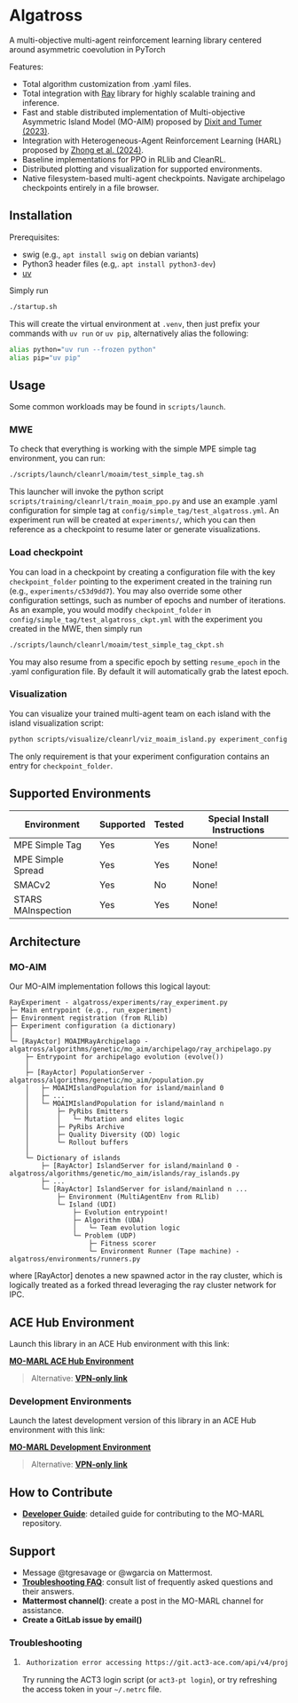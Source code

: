 # Algatross

A multi-objective multi-agent reinforcement learning library centered around asymmetric coevolution in PyTorch

Features:

* Total algorithm customization from .yaml files.
* Total integration with [Ray](https://www.ray.io/) library for highly scalable training and inference.
* Fast and stable distributed implementation of Multi-objective Asymmetric Island Model (MO-AIM) proposed by [Dixit and Tumer (2023)](https://doi.org/10.1145/3583131.3590524).
* Integration with Heterogeneous-Agent Reinforcement Learning (HARL) proposed by [Zhong et al. (2024)](http://arxiv.org/abs/2304.09870).
* Baseline implementations for PPO in RLlib and CleanRL.
* Distributed plotting and visualization for supported environments.
* Native filesystem-based multi-agent checkpoints. Navigate archipelago checkpoints entirely in a file browser.

## Installation

Prerequisites:

* swig (e.g., `apt install swig` on debian variants)
* Python3 header files (e.g,. `apt install python3-dev`)
* [uv](https://docs.astral.sh/uv/)

Simply run

```bash
./startup.sh
```

This will create the virtual environment at `.venv`, then just prefix your commands with `uv run` or `uv pip`, alternatively alias the following:

```bash
alias python="uv run --frozen python"
alias pip="uv pip"
```

## Usage

Some common workloads may be found in `scripts/launch`.

### MWE

To check that everything is working with the simple MPE simple tag environment, you can run:

```bash
./scripts/launch/cleanrl/moaim/test_simple_tag.sh
```

This launcher will invoke the python script `scripts/training/cleanrl/train_moaim_ppo.py` and use an example .yaml configuration for simple tag at `config/simple_tag/test_algatross.yml`. An experiment run will be created at `experiments/`, which you can then reference as a checkpoint to resume later or generate visualizations.

### Load checkpoint

You can load in a checkpoint by creating a configuration file with the key `checkpoint_folder` pointing to the experiment created in the training run (e.g., `experiments/c53d9dd7`). You may also override some other configuration settings, such as number of epochs and number of iterations. As an example, you would modify `checkpoint_folder` in `config/simple_tag/test_algatross_ckpt.yml` with the experiment you created in the MWE, then simply run

```bash
./scripts/launch/cleanrl/moaim/test_simple_tag_ckpt.sh
```

You may also resume from a specific epoch by setting `resume_epoch` in the .yaml configuration file. By default it will automatically grab the latest epoch.

### Visualization

You can visualize your trained multi-agent team on each island with the island visualization script:

```bash
python scripts/visualize/cleanrl/viz_moaim_island.py experiment_config [num_episodes]
```

The only requirement is that your experiment configuration contains an entry for `checkpoint_folder`.

<!-- ## Documentation

The documentation for MO-MARL is organized as follows:

- **[Quick Start Guide](docs/quick-start-guide.md)**: provides documentation of prerequisites, downloading, installing, and configuring MO-MARL.
- **[User Guide](docs/user-guide.md)**: provides a conceptual overview of MO-MARL by explaining key concepts. This doc also helps users understand the benefits, usage, and best practices for working with MO-MARL. -->

## Supported Environments

| Environment        | Supported | Tested    | Special Install Instructions |
|--------------------|-----------|-----------|------------------------------|
| MPE Simple Tag     | Yes       | Yes       | None!                        |
| MPE Simple Spread  | Yes       | Yes       | None!                        |
| SMACv2             | Yes       | No | None!                        |
| STARS MAInspection | Yes       | Yes       | None!           |

<!-- * [1] `uv sync --all-extras -->

## Architecture

### MO-AIM

Our MO-AIM implementation follows this logical layout:

<!-- markdownlint-disable MD040-->
```
RayExperiment - algatross/experiments/ray_experiment.py
├─ Main entrypoint (e.g., run_experiment)
├─ Environment registration (from RLlib)
├─ Experiment configuration (a dictionary)
│
└─ [RayActor] MOAIMRayArchipelago - algatross/algorithms/genetic/mo_aim/archipelago/ray_archipelago.py
    ├─ Entrypoint for archipelago evolution (evolve())
    │
    ├─ [RayActor] PopulationServer - algatross/algorithms/genetic/mo_aim/population.py
    │   ├─ MOAIMIslandPopulation for island/mainland 0
    │   ├─ ...
    │   └─ MOAIMIslandPopulation for island/mainland n
    │       ├─ PyRibs Emitters
    │       │   └─ Mutation and elites logic
    │       ├─ PyRibs Archive
    │       ├─ Quality Diversity (QD) logic
    │       └─ Rollout buffers
    │
    └─ Dictionary of islands
        ├─ [RayActor] IslandServer for island/mainland 0 - algatross/algorithms/genetic/mo_aim/islands/ray_islands.py
        ├─ ...
        └─ [RayActor] IslandServer for island/mainland n ...
            ├─ Environment (MultiAgentEnv from RLlib)
            └─ Island (UDI)
                ├─ Evolution entrypoint!
                ├─ Algorithm (UDA)
                │   └─ Team evolution logic
                └─ Problem (UDP)
                    ├─ Fitness scorer
                    └─ Environment Runner (Tape machine) - algatross/environments/runners.py

```
<!-- markdownlint-enable MD040-->

where [RayActor] denotes a new spawned actor in the ray cluster, which is logically treated as a forked thread leveraging the ray cluster network for IPC.

## ACE Hub Environment

Launch this library in an ACE Hub environment with this link:

**[MO-MARL ACE Hub Environment][ace-hub-url]**

> Alternative: **[VPN-only link][ace-hub-url-vpn]**

### Development Environments

Launch the latest development version of this library in an ACE Hub environment with this link:

**[MO-MARL Development Environment][ace-hub-url-dev]**

> Alternative: **[VPN-only link][ace-hub-url-vpn-dev]**

## How to Contribute

* **[Developer Guide](docs/developer-guide.md)**: detailed guide for contributing to the MO-MARL repository.

## Support

* Message @tgresavage or @wgarcia on Mattermost.
* **[Troubleshooting FAQ](docs/troubleshooting-faq.md)**: consult list of frequently asked questions and their answers.
* **Mattermost channel(<!-- replace this with a URL and make link active -->)**: create a post in the MO-MARL channel for assistance.
* **Create a GitLab issue by email(<!-- replace this with a URL and make link active -->)**

[ace-hub-url]: <https://hub.ace.act3.ai/environments/0?replicas=1&image=reg.git.act3-ace.com/stalwart/ascension/mo-marl:latest&hubName=mo-marl&proxyType=normal&resources\[cpu\]=1&resources\[memory\]=1Gi&shm=64Mi>
[ace-hub-url-vpn]: <https://hub.lion.act3-ace.ai/environments/0?replicas=1&image=reg.git.act3-ace.com/stalwart/ascension/mo-marl/cicd:latest&hubName=mo-marl&proxyType=normal&resources\[cpu\]=1&resources\[memory\]=1Gi&shm=64Mi>
[ace-hub-url-dev]: <https://hub.ace.act3.ai/environments/0?replicas=1&image=reg.git.act3-ace.com/stalwart/ascension/mo-marl:latest&hubName=mo-marl&proxyType=normal&resources\[cpu\]=1&resources\[memory\]=1Gi&shm=64Mi>
[ace-hub-url-vpn-dev]: <https://hub.lion.act3-ace.ai/environments/0?replicas=1&image=reg.git.act3-ace.com/stalwart/ascension/mo-marl/cicd:latest&hubName=mo-marl&proxyType=normal&resources\[cpu\]=1&resources\[memory\]=1Gi&shm=64Mi>

### Troubleshooting

1. ```bash
    Authorization error accessing https://git.act3-ace.com/api/v4/projects/1287/packages/pypi/simple/corl/
    ```

    Try running the ACT3 login script (or `act3-pt login`), or try refreshing the access token in your `~/.netrc` file.

